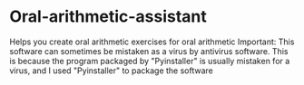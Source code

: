 # Oral-arithmetic-assistant
Helps you create oral arithmetic exercises for oral arithmetic
Important: This software can sometimes be mistaken as a virus by antivirus software. This is because the program packaged by "Pyinstaller" is usually mistaken for a virus, and I used "Pyinstaller" to package the software
